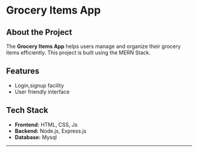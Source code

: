 # Grocery Items App

## About the Project
The **Grocery Items App** helps users manage and organize their grocery items efficiently. This project is built using the MERN Stack.

## Features
- Login,signup facility
- User friendly interface
## Tech Stack
- **Frontend:** HTML, CSS, Js
- **Backend:** Node.js, Express.js
- **Database:** Mysql
-------------------------------------------------------------------
